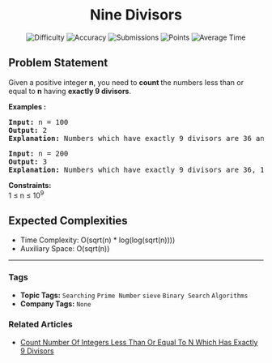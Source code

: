 <h1 align="center">Nine Divisors</h1>

<p align="center">
  <img alt="Difficulty" title="Difficulty" src="https://custom-icon-badges.demolab.com/badge/Difficulty: Medium-1F222E?style=for-the-badge&logoColor=white&logo=fire"/>
  <img alt="Accuracy" title="Accuracy" src="https://custom-icon-badges.demolab.com/badge/Accuracy: 35.58%25-1F222E?style=for-the-badge&logoColor=white&logo=target"/>
  <img alt="Submissions" title="Submissions" src="https://custom-icon-badges.demolab.com/badge/Submissions: 32K+-1F222E?style=for-the-badge&logoColor=white&logo=repo"/>
  <img alt="Points" title="Points" src="https://custom-icon-badges.demolab.com/badge/Points: 4-1F222E?style=for-the-badge&logoColor=white&logo=award"/>
  <img alt="Average Time" title="Average Time" src="https://custom-icon-badges.demolab.com/badge/Average%20Time: N/A-1F222E?style=for-the-badge&logoColor=white&logo=clock"/>
</p>

## Problem Statement

Given a positive integer <b>n</b>, you need to <b>count </b>the numbers less than or equal to <b>n</b> having <b>exactly 9 divisors</b>.

<b>Examples :</b>

<pre><b>Input: </b>n = 100<b>
Output: </b>2<b>
Explanation: </b>Numbers which have exactly 9 divisors are 36 and 100.</pre>

<pre><b>Input: </b>n = 200<b>
Output: </b>3<b>
Explanation: </b>Numbers which have exactly 9 divisors are 36, 100, 196. </pre>

<b>Constraints:</b><br>1 ≤ n ≤ 10<sup>9</sup>

## Expected Complexities
- Time Complexity: O(sqrt(n) * log(log(sqrt(n))))
- Auxiliary Space: O(sqrt(n))

<hr>

### Tags
- **Topic Tags:** `Searching` `Prime Number` `sieve` `Binary Search` `Algorithms`
- **Company Tags:** `None`

### Related Articles
- [Count Number Of Integers Less Than Or Equal To N Which Has Exactly 9 Divisors](https://www.geeksforgeeks.org/count-number-of-integers-less-than-or-equal-to-n-which-has-exactly-9-divisors/)
